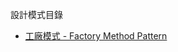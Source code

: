 <!--
.. title: Design Pattern Content
.. slug: design-pattern-content
.. date: 2024-10-06 15:12:00 UTC+08:00
.. tags: 
.. category: 
.. link: 
.. description: 
.. type: text
-->

設計模式目錄

- [工廠模式 - Factory Method Pattern](../../posts/design-pattern-factory-method-pattern/)